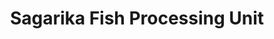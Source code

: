 ---
title: "Sagarika Fish Processing Unit"
url: /kollam/sagarika-fish-processing-unit/
shop: fishing
---